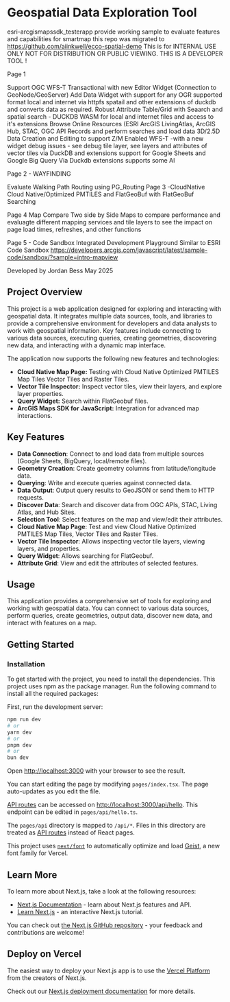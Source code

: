 # Geospatial Data Exploration Tool
esri-arcgismapssdk_testerapp
provide working sample to evaluate features and capabilities for smartmap
this repo was migrated to https://github.com/aiinkwell/ecco-spatial-demo
This is for INTERNAL USE ONLY 
NOT FOR DISTRIBUTION OR PUBLIC VIEWING.
THIS IS A DEVELOPER TOOL !

Page 1

Support OGC WFS-T Transactional with new Editor Widget (Connection to GeoNode/GeoServer)
Add Data Widget with support for any OGR supported format local and internet via httpfs spatail and other extensions of duckdb and converts data as required.
Robust Attribute Table/Grid with Seaarch and spatial search - DUCKDB WASM for local and internet files and access to it's extensions
Browse Online Resources (ESRI ArcGIS LivingAtlas, ArcGIS Hub, STAC, OGC API Records and perform searches and load data
3D/2.5D Data Creation and Editing to support Z/M Enabled WFS-T -with a new widget
debug issues - see debug tile layer, see layers and attributes of vector tiles
via DuckDB and extensions support for Google Sheets and Google Big Query
Via Duckdb extensions supports some AI

Page 2 - WAYFINDING

Evaluate Walking Path Routing using PG_Routing
Page 3 -CloudNative Cloud Native/Optimized PMTILES and FlatGeoBuf with FlatGeoBuf Searching

Page 4 Map Compare
Two side by Side Maps to compare performance and evaluagte different mapping services and tile layers to see the impact on page load times, refreshes, and other functions

Page 5 - Code Sandbox Integrated Development Playground Similar to ESRI Code Sandbox https://developers.arcgis.com/javascript/latest/sample-code/sandbox/?sample=intro-mapview

Developed by Jordan Bess May 2025
## Project Overview
This project is a web application designed for exploring and interacting with geospatial data. It integrates multiple data sources, tools, and libraries to provide a comprehensive environment for developers and data analysts to work with geospatial information. Key features include connecting to various data sources, executing queries, creating geometries, discovering new data, and interacting with a dynamic map interface.

The application now supports the following new features and technologies:

-   **Cloud Native Map Page:** Testing with Cloud Native Optimized PMTILES Map Tiles Vector Tiles and Raster Tiles.
-   **Vector Tile Inspector:** Inspect vector tiles, view their layers, and explore layer properties.
-   **Query Widget:** Search within FlatGeobuf files.
-   **ArcGIS Maps SDK for JavaScript:** Integration for advanced map interactions.

## Key Features

-   **Data Connection**: Connect to and load data from multiple sources (Google Sheets, BigQuery, local/remote files).
-   **Geometry Creation**: Create geometry columns from latitude/longitude data.
-   **Querying**: Write and execute queries against connected data.
-   **Data Output**: Output query results to GeoJSON or send them to HTTP requests.
-   **Discover Data**: Search and discover data from OGC APIs, STAC, Living Atlas, and Hub Sites.
-   **Selection Tool**: Select features on the map and view/edit their attributes.
-   **Cloud Native Map Page**: Test and view Cloud Native Optimized PMTILES Map Tiles, Vector Tiles and Raster Tiles.
-   **Vector Tile Inspector**: Allows inspecting vector tile layers, viewing layers, and properties.
-   **Query Widget**:  Allows searching for FlatGeobuf.
-   **Attribute Grid**: View and edit the attributes of selected features.

## Usage

This application provides a comprehensive set of tools for exploring and working with geospatial data. You can connect to various data sources, perform queries, create geometries, output data, discover new data, and interact with features on a map.

## Getting Started

### Installation

To get started with the project, you need to install the dependencies. This project uses npm as the package manager. Run the following command to install all the required packages:




First, run the development server:

```bash
npm run dev
# or
yarn dev
# or
pnpm dev
# or
bun dev
```

Open [http://localhost:3000](http://localhost:3000) with your browser to see the result.

You can start editing the page by modifying `pages/index.tsx`. The page auto-updates as you edit the file.

[API routes](https://nextjs.org/docs/pages/building-your-application/routing/api-routes) can be accessed on [http://localhost:3000/api/hello](http://localhost:3000/api/hello). This endpoint can be edited in `pages/api/hello.ts`.

The `pages/api` directory is mapped to `/api/*`. Files in this directory are treated as [API routes](https://nextjs.org/docs/pages/building-your-application/routing/api-routes) instead of React pages.

This project uses [`next/font`](https://nextjs.org/docs/pages/building-your-application/optimizing/fonts) to automatically optimize and load [Geist](https://vercel.com/font), a new font family for Vercel.

## Learn More

To learn more about Next.js, take a look at the following resources:

- [Next.js Documentation](https://nextjs.org/docs) - learn about Next.js features and API.
- [Learn Next.js](https://nextjs.org/learn-pages-router) - an interactive Next.js tutorial.

You can check out [the Next.js GitHub repository](https://github.com/vercel/next.js) - your feedback and contributions are welcome!

## Deploy on Vercel

The easiest way to deploy your Next.js app is to use the [Vercel Platform](https://vercel.com/new?utm_medium=default-template&filter=next.js&utm_source=create-next-app&utm_campaign=create-next-app-readme) from the creators of Next.js.

Check out our [Next.js deployment documentation](https://nextjs.org/docs/pages/building-your-application/deploying) for more details.
